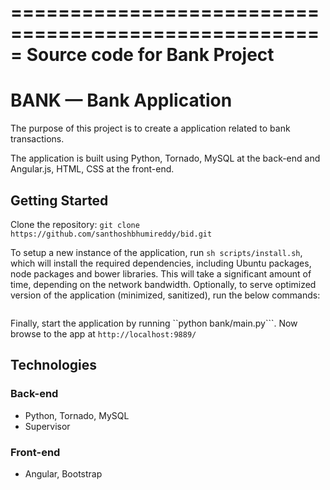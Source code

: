 =====================================================
Source code for Bank Project
=====================================================

# BANK — Bank Application

The purpose of this project is to create a application related to bank transactions.

The application is built using Python, Tornado, MySQL at the back-end and
Angular.js, HTML, CSS at the front-end.


## Getting Started

Clone the repository: ```git clone https://github.com/santhoshbhumireddy/bid.git```

To setup a new instance of the application, run ```sh scripts/install.sh```, which will
install the required dependencies, including Ubuntu packages, node packages and
bower libraries. This will take a significant amount of time, depending on the
network bandwidth. Optionally, to serve optimized version of the application
(minimized, sanitized), run the below commands:
```
```
Finally, start the application by running ``python bank/main.py```.
Now browse to the app at `http://localhost:9889/`


## Technologies

### Back-end
- Python, Tornado, MySQL
- Supervisor

### Front-end
- Angular, Bootstrap

